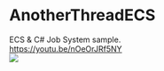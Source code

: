 # AnotherThreadECS
ECS &amp; C# Job System sample.
<br />
https://youtu.be/nOeOrJRf5NY
<br />
![](https://dzamqefpotdvf.cloudfront.net/p/images/be841be0-068e-4fa4-9491-c18d98364413_20180820_3083.png)
